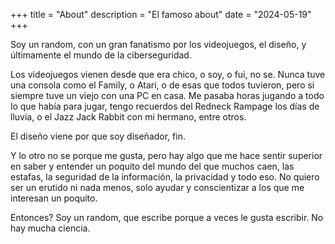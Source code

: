 +++
title = "About"
description = "El famoso about"
date = "2024-05-19"
+++

Soy un random, con un gran fanatismo por los videojuegos, el diseño, y últimamente el mundo de la ciberseguridad.

Los videojuegos vienen desde que era chico, o soy, o fui, no se. Nunca tuve una consola como el Family, o Atari, o de esas que todos tuvieron, pero si siempre tuve un viejo con una PC en casa. Me pasaba horas jugando a todo lo que había para jugar, tengo recuerdos del Redneck Rampage los días de lluvia, o el Jazz Jack Rabbit con mi hermano, entre otros.

El diseño viene por que soy diseñador, fin.

Y lo otro no se porque me gusta, pero hay algo que me hace sentir superior en saber y entender un poquito del mundo del que muchos caen, las estafas, la seguridad de la información, la privacidad y todo eso. No quiero ser un erutido ni nada menos, solo ayudar y conscientizar a los que me interesan un poquito.

Entonces? Soy un random, que escribe porque a veces le gusta escribir. No hay mucha ciencia.